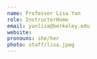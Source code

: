 ```yaml
---
name: Professor Lisa Yan
role: InstructorHome
email: yanlisa@berkeley.edu
website:
pronouns: she/her	
photo: staff/lisa.jpeg
---
```

